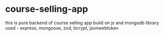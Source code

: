 # course-selling-app
this is pure backend of course selling app build on js and mongodb
library used - express, mongoose, zod, bcrypt, jsonwebtoken
